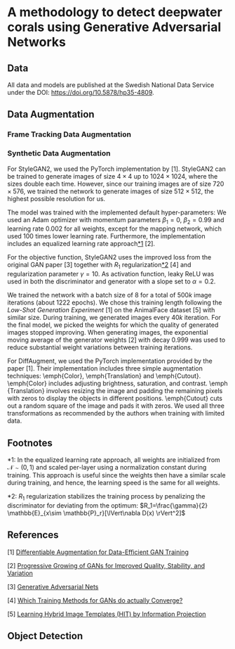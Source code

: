 # A methodology to detect deepwater corals using Generative Adversarial Networks

## Data
All data and models are published at the Swedish National Data Service under the DOI: https://doi.org/10.5878/hp35-4809.

## Data Augmentation


### Frame Tracking Data Augmentation


### Synthetic Data Augmentation
For StyleGAN2, we used the PyTorch implementation by [1]. StyleGAN2 can be trained to generate images of size $4\times4$ up to $1024\times1024$, where the sizes double each time. However, since our training images are of size $720\times576$, we trained the network to generate images of size $512\times512$, the highest possible resolution for us. 

The model was trained with the implemented default hyper-parameters: We used an Adam optimizer with momentum parameters $\beta_1=0$, $\beta_2=0.99$
and learning rate $0.002$ for all weights, except for the mapping network, which used $100$ times lower learning rate. Furthermore, the implementation includes an equalized learning rate approach[*1](#fn1) [2].

For the objective function, StyleGAN2 uses the improved loss from the original GAN paper [3] together with $R_1$ regularization[*2](#fn1) [4] and regularization parameter $\gamma = 10$. As activation function, leaky ReLU was used in both the discriminator and generator with a slope set to $\alpha=0.2$.

We trained the network with a batch size of $8$ for a total of $500k$ image iterations (about $1222$ epochs). We chose this training length following the *Low-Shot Generation Experiment* [1] on the AnimalFace dataset [5] with similar size.
During training, we generated images every $40k$ iteration. For the final model, we picked the weights for which the quality of generated images stopped improving. When generating images, the exponential moving average of the generator weights [2] with decay $0.999$ was used to reduce substantial weight variations between training iterations.

For DiffAugment, we used the PyTorch implementation provided by the paper [1]. Their implementation includes three simple augmentation techniques: \emph{Color}, \emph{Translation} and \emph{Cutout}. \emph{Color} includes adjusting brightness, saturation, and contrast. \emph {Translation} involves resizing the image and padding the remaining pixels with zeros to display the objects in different positions. \emph{Cutout} cuts out a random square of the image and pads it with zeros. We used all three transformations as recommended by the authors when training with limited data.

## Footnotes
*1: In the equalized learning rate approach, all weights are initialized from $\mathcal{N} \sim (0,1)$ and scaled per-layer using a normalization constant during training. This approach is useful since the weights then have a similar scale during training, and hence, the learning speed is the same for all weights.

*2: $R_1$ regularization stabilizes the training process by penalizing the discriminator for deviating from the optimum: $R_1=\frac{\gamma}{2} \mathbb{E}_{x\sim \mathbb{P}_r}[\lVert\nabla D(x) \rVert^2]$

## References

[1] [Differentiable Augmentation for Data-Efficient GAN Training](https://arxiv.org/pdf/2006.10738.pdf)

[2] [Progressive Growing of GANs for Improved Quality, Stability, and Variation](https://arxiv.org/pdf/1710.10196.pdf)

[3] [Generative Adversarial Nets](https://arxiv.org/pdf/1406.2661.pdf) 

[4] [Which Training Methods for GANs do actually Converge?](https://arxiv.org/pdf/1801.04406.pdf)

[5] [Learning Hybrid Image Templates (HIT) by Information Projection](http://www.stat.ucla.edu/~sczhu/papers/PAMI_HiT.pdf)


## Object Detection
